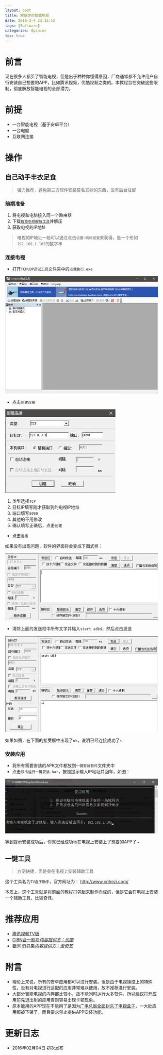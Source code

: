 ```yaml
---
layout: post
title: 解放你的智能电视
date: 2016-2-4 23:12:52
tags: [Software]
categories: Opinion
toc: true
---
```


# 前言
现在很多人都买了智能电视，但是出于种种你懂得原因，厂商通常都不允许用户自行安装自己想要的APP，比如腾讯视频，优酷视频之类的。本教程旨在突破这些限制，彻底解放智能电视的全部潜力。

<!-- more -->

# 前提

- 一台智能电视（基于安卓平台）
- 一台电脑
- 互联网连接

# 操作

## 自己动手丰衣足食

> 强力推荐，避免第三方软件安装莫名其妙的东西，没有后台驻留

### 前期准备

1. 将电视和电脑接入同一个路由器
1. 下载[`智能电视解放工具`](http://pan.baidu.com/s/1eRbMCca)并解压
1. 获取电视的IP地址

> 电视的IP地址一般可以通过点击`设置`-`网络设置`来获得，是一个形如`192.168.1.105`的数字串

### 连接电视

- 打开`TCPUDP调试工具`文件夹中的`点我执行.exe`

![TCP调试工具](/imgs/opinion/unlock-smart-tv-self-1.png)

- 点击`创建连接`

![TCP调试工具](/imgs/opinion/unlock-smart-tv-self-2.png)

1. 类型选择`TCP`
1. 目标IP填写刚才获取到的电视IP地址
1. 端口填写`8090`
1. 其他的不用修改
1. 确认填写正确后，点击`创建`

- 点击`连接`

如果没有出现问题，软件的界面将会变成下图式样：

![TCP调试工具](/imgs/opinion/unlock-smart-tv-self-3.png)

- 清除上面的发送框中所有文字并输入`start adbd`，然后点击发送

![TCP调试工具](/imgs/opinion/unlock-smart-tv-self-4.png)

如果如图，在下面的接受框中出现了`ok`，说明已经连接成功了~

### 安装应用

- 将所有需要安装的APK文件都放到`一键安装软件`文件夹中
- 点击`双击运行一键安装.bat`，按照提示输入IP地址并回车，如图：

![TCP调试工具](/imgs/opinion/unlock-smart-tv-self-5.png)

等到提示安装成功后，你就已经成功地在电视上安装上了想要的APP了~

## 一键工具

> 方便快捷，但是会在电视上安装辅助工具

这个工具名为`TV盒子助手`，官方网址为： http://www.cnhezi.com/

本质上，这个工具就是将前面的教程打包起来制作而成的，但是它会在电视上安装一个辅助工具，比较奇怪。

# 推荐应用

- [腾讯视频TV版](http://tv.qq.com/)
- [CIBN合一影视*内容提供方：优酷*](http://pd.youku.com/CIBN)
- [银河·奇异果*内容提供方：爱奇艺*](http://app.iqiyi.com/tv/player/)

# 附言

- 理论上来说，所有的安卓应用都可以进行安装。但是由于电视操控上的特殊性，没有对电视进行适配的应用非常难以使用，故不推荐进行安装。
- 大部分智能电视的内存都比较小，故不能同时运行太多软件，所以建议打开应用前先退出别的应用否则容易出现卡顿现象。
- 原本能用的APP现在不能用了是因为[广电总局全面封杀了电视盒子](http://news.xinhuanet.com/politics/2015-11/16/c_128434204.htm)，一大批应用都被下架了，而且要求禁止提供APP安装功能。

# 更新日志

- 2016年02月04日 初次发布